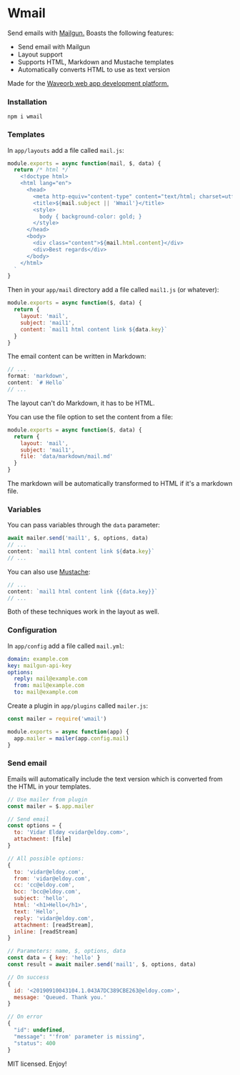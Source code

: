 # Wmail
Send emails with [Mailgun.](https://mailgun.com) Boasts the following features:

* Send email with Mailgun
* Layout support
* Supports HTML, Markdown and Mustache templates
* Automatically converts HTML to use as text version

Made for the [Waveorb web app development platform.](https://waveorb.com)

### Installation
```
npm i wmail
```

### Templates
In `app/layouts` add a file called `mail.js`:
```js
module.exports = async function(mail, $, data) {
  return /* html */`
    <!doctype html>
    <html lang="en">
      <head>
        <meta http-equiv="content-type" content="text/html; charset=utf-8">
        <title>${mail.subject || 'Wmail'}</title>
        <style>
          body { background-color: gold; }
        </style>
      </head>
      <body>
        <div class="content">${mail.html.content}</div>
        <div>Best regards</div>
      </body>
    </html>
  `
}
```

Then in your `app/mail` directory add a file called `mail1.js` (or whatever):
```js
module.exports = async function($, data) {
  return {
    layout: 'mail',
    subject: 'mail1',
    content: `mail1 html content link ${data.key}`
  }
}
```

The email content can be written in Markdown:
```js
// ...
format: 'markdown',
content: `# Hello`
// ...
```
The layout can't do Markdown, it has to be HTML.

You can use the file option to set the content from a file:
```js
module.exports = async function($, data) {
  return {
    layout: 'mail',
    subject: 'mail1',
    file: 'data/markdown/mail.md'
  }
}
```
The markdown will be automatically transformed to HTML if it's a markdown file.

### Variables
You can pass variables through the `data` parameter:
```js
await mailer.send('mail1', $, options, data)
// ...
content: `mail1 html content link ${data.key}`
// ...
```

You can also use [Mustache](https://github.com/janl/mustache.js):
```js
// ...
content: `mail1 html content link {{data.key}}`
// ...
```
Both of these techniques work in the layout as well.

### Configuration
In `app/config` add a file called `mail.yml`:
```yaml
domain: example.com
key: mailgun-api-key
options:
  reply: mail@example.com
  from: mail@example.com
  to: mail@example.com
```

Create a plugin in `app/plugins` called `mailer.js`:
```js
const mailer = require('wmail')

module.exports = async function(app) {
  app.mailer = mailer(app.config.mail)
}
```

### Send email
Emails will automatically include the text version which is converted from the HTML in your templates.

```js
// Use mailer from plugin
const mailer = $.app.mailer

// Send email
const options = {
  to: 'Vidar Eldøy <vidar@eldoy.com>',
  attachment: [file]
}

// All possible options:
{
  to: 'vidar@eldoy.com',
  from: 'vidar@eldoy.com',
  cc: 'cc@eldoy.com',
  bcc: 'bcc@eldoy.com',
  subject: 'hello',
  html: '<h1>Hello</h1>',
  text: 'Hello',
  reply: 'vidar@eldoy.com',
  attachment: [readStream],
  inline: [readStream]
}

// Parameters: name, $, options, data
const data = { key: 'hello' }
const result = await mailer.send('mail1', $, options, data)

// On success
{
  id: '<20190910043104.1.043A7DC389CBE263@eldoy.com>',
  message: 'Queued. Thank you.'
}

// On error
{
  "id": undefined,
  "message": "'from' parameter is missing",
  "status": 400
}
```

MIT licensed. Enjoy!
